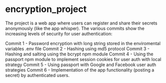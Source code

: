 # encryption_project
The project is a web app where users can register and share their secrets anonymously (like the app whisper).
The various commits show the increasing levels of security for user authentication:

Commit 1 - Password encryption with long string stored in the enviromental variables .env file
Commit 2 - Hashing using md5 protocol
Commit 3 - Hashing and salting using the bcrypt npm module
Commit 4 - Using the passport npm module to implement session cookies for user auth with local strategy
Commit 5 - Using passport with Google and Facebook user auth strategies
Commit 6 - Implementation of the app functionality (posting a secret) by authenticated users. 
